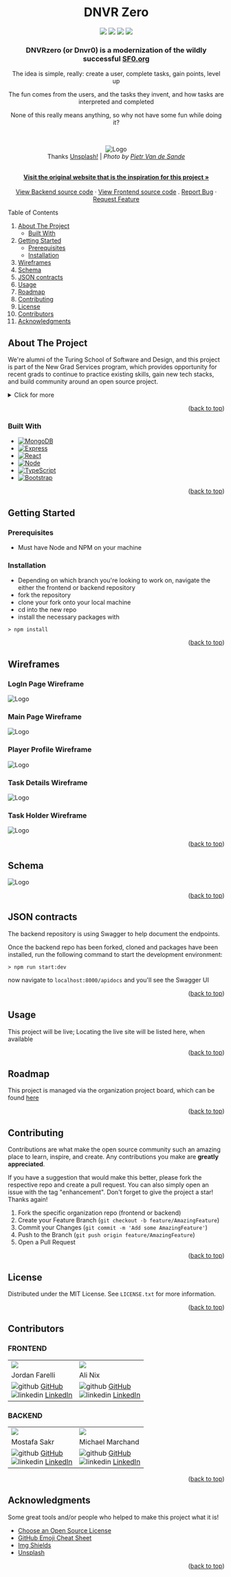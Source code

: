 <!-- Improved compatibility of back to top link: See: https://github.com/dnvr-zero/dnvr-zero/pull/73 -->

<a name="readme-top"></a>

<!--
*** Thanks for checking out the DNVRzero project! If you have a suggestion
*** that would make this better, please fork the repo and create a pull request
*** or simply open an issue with the tag "enhancement".
*** Don't forget to give the project a star!
*** Thanks again! Now go create something AMAZING! :D
-->

<!-- PROJECT SHIELDS -->
<!--
*** I'm using markdown "reference style" links for readability.
*** Reference links are enclosed in brackets [ ] instead of parentheses ( ).
*** See the bottom of this document for the declaration of the reference variables
*** for contributors-url, forks-url, etc. This is an optional, concise syntax you may use.
*** https://www.markdownguide.org/basic-syntax/#reference-style-links
-->

<!-- PROJECT LOGO -->
<br />
<div align="center">

  <h1 align="center">DNVR Zero</h1>
    <img src="https://img.shields.io/badge/MongoDB-4EA94B?style=for-the-badge&logo=mongodb&logoColor=white" />
    <img src="https://img.shields.io/badge/Express.js-000000?style=for-the-badge&logo=express&logoColor=white" />
    <img src="https://img.shields.io/badge/React-20232A?style=for-the-badge&logo=react&logoColor=61DAFB" />
    <img src="https://img.shields.io/badge/Node.js-339933?style=for-the-badge&logo=nodedotjs&logoColor=white" />
  <p align="center">
    <h3>DNVRzero (or Dnvr0) is a modernization of the wildly successful <strong><a href="http://sf0.org">SF0.org</a></strong></h3>
    <p>The idea is simple, really: create a user, complete tasks, gain points, level up</p>
    <p>The fun comes from the users, and the tasks they invent, and how tasks are interpreted and completed</p>
    <p> None of this really means anything, so why not have some fun while doing it?</p>
    <br />
    <figure>
  <img src="https://github.com/dnvr-zero/dnvr-zero-be/raw/main/public/dnvrzero.jpg" alt="Logo">
  <figcaption>
    <span class="caption"> Thanks <a href="https://unsplash.com/license">Unsplash!</a></span> |
    <i class=""> Photo by <a href="https://unsplash.com/@planner1963">Pietr Van de Sande</a> </i>
  </figcaption>
  </figure>
    <br />
    <a href="http://sf0.org/"><strong>Visit the original website that is the inspiration for this project »</strong></a>
    <br />
    <br />
    <a href="https://github.com/dnvr-zero/dnvr-zero-be">View Backend source code</a>
    ·
    <a href="https://github.com/dnvr-zero/dnvr-zero-fe">View Frontend source code</a>
    .
    <a href="https://github.com/dnvr-zero/dnvr-zero-be/issues">Report Bug</a>
    ·
    <a href="https://github.com/dnvr-zero/dnvr-zero-be/issues">Request Feature</a>
  </p>
</div>

<!-- TABLE OF CONTENTS -->

  <summary>Table of Contents</summary>
  <ol>
    <li>
      <a href="#about-the-project">About The Project</a>
      <ul>
        <li><a href="#built-with">Built With</a></li>
      </ul>
    </li>
    <li>
      <a href="#getting-started">Getting Started</a>
      <ul>
        <li><a href="#prerequisites">Prerequisites</a></li>
        <li><a href="#installation">Installation</a></li>
      </ul>
    </li>
    <li><a href="#wireframes">Wireframes</a></li>
    <li><a href="#schema">Schema</a></li>
    <li><a href="#json-contracts">JSON contracts</a></li>
    <li><a href="#usage">Usage</a></li>
    <li><a href="#roadmap">Roadmap</a></li>
    <li><a href="#contributing">Contributing</a></li>
    <li><a href="#license">License</a></li>
    <li><a href="#contributors">Contributors</a></li>
    <li><a href="#acknowledgments">Acknowledgments</a></li>
  </ol>


<!-- ABOUT THE PROJECT -->

## About The Project

We're alumni of the Turing School of Software and Design, and this project is part of the New Grad Services program, which provides opportunity for recent grads to continue to practice existing skills, gain new tech stacks, and build community around an open source project.

<details>
<summary>Click for more</summary>
<p>We're (re)creating (or re-vitalizing) a site that encourages non-consumer leisure activities, creativity and exploring the habitat in which you find yourself. Create a "player", find a task to complete, and then sign up for that task. Submit proof once you're done and gain sweet, sweet fake internet points to level up.</p>

<p>If you'd rather invent tasks for people to complete, do that too! Date ideas? Solo dates? Artist's date? Looking for a cure for your boredom? Want to meet people and explore your city? Want to do something fun with a loved one? Want to break the monotony of the same ol' routine? What are you waiting for?</p>

<p>Collaborate with your friends! Collaborate with strangers! Or just complete these on your own.
</p>
</details>

<p align="right">(<a href="#readme-top">back to top</a>)</p>

### Built With

-   [![MongoDB][MongoDB]][mongo-url]
-   [![Express][Express]][express-url]
-   [![React][react]][react-url]
-   [![Node][Node]][node-url]
-   [![TypeScript][TypeScript]][typescript-url]
-   [![Bootstrap][Bootstrap]][bootstrap-url]

<p align="right">(<a href="#readme-top">back to top</a>)</p>

<!-- GETTING STARTED -->

## Getting Started

### Prerequisites

- Must have Node and NPM on your machine

### Installation

- Depending on which branch you're looking to work on, navigate the either the frontend or backend repository
- fork the repository
- clone your fork onto your local machine
- cd into the new repo
- install the necessary packages with

```
> npm install
```

<p align="right">(<a href="#readme-top">back to top</a>)</p>

<!-- Wireframes -->

## Wireframes

### LogIn Page Wireframe
<img src="https://github.com/dnvr-zero/dnvr-zero-be/raw/main/public/loginPageWireFrame.png" alt="Logo">

### Main Page Wireframe
<img src="https://github.com/dnvr-zero/dnvr-zero-be/raw/main/public/mainPageWireFrame.png" alt="Logo">

### Player Profile Wireframe
<img src="https://github.com/dnvr-zero/dnvr-zero-be/raw/main/public/playerProfileWireFrame.png" alt="Logo">

### Task Details Wireframe
<img src="https://github.com/dnvr-zero/dnvr-zero-be/raw/main/public/taskDetailsWireFrame.png" alt="Logo">

### Task Holder Wireframe
<img src="https://github.com/dnvr-zero/dnvr-zero-be/raw/main/public/taskHolderWireFrame.png" alt="Logo">

<p align="right">(<a href="#readme-top">back to top</a>)</p>

<!-- Schema -->

## Schema

<img src="https://github.com/dnvr-zero/dnvr-zero-be/raw/main/public/dnvr-zero-schema.jpeg" alt="Logo">


<p align="right">(<a href="#readme-top">back to top</a>)</p>

<!-- JSON contracts -->
## JSON contracts

The backend repository is using Swagger to help document the endpoints.

Once the backend repo has been forked, cloned and packages have been installed, run the following command to start the development environment:

```
> npm run start:dev
```

now navigate to `localhost:8000/apidocs` and you'll see the Swagger UI


<p align="right">(<a href="#readme-top">back to top</a>)</p>

<!-- USAGE EXAMPLES -->
## Usage

  This project will be live; Locating the live site will be listed here, when available

<p align="right">(<a href="#readme-top">back to top</a>)</p>

<!-- ROADMAP -->

## Roadmap

   This project is managed via the organization project board, which can be found [here](https://github.com/orgs/dnvr-zero/projects/2)


<p align="right">(<a href="#readme-top">back to top</a>)</p>

<!-- CONTRIBUTING -->

## Contributing

Contributions are what make the open source community such an amazing place to learn, inspire, and create. Any contributions you make are **greatly appreciated**.

If you have a suggestion that would make this better, please fork the respective repo and create a pull request. You can also simply open an issue with the tag "enhancement".
Don't forget to give the project a star! Thanks again!

1. Fork the specific organization repo (frontend or backend)
2. Create your Feature Branch (`git checkout -b feature/AmazingFeature`)
3. Commit your Changes (`git commit -m 'Add some AmazingFeature'`)
4. Push to the Branch (`git push origin feature/AmazingFeature`)
5. Open a Pull Request

<p align="right">(<a href="#readme-top">back to top</a>)</p>

<!-- LICENSE -->

## License

Distributed under the MIT License. See `LICENSE.txt` for more information.

<p align="right">(<a href="#readme-top">back to top</a>)</p>

<!-- Contributors -->

## Contributors

### FRONTEND
<table>
  <tr>
    <td><img src="https://avatars.githubusercontent.com/u/97558758?s=150&v=4"></td>
    <td><img src="https://avatars.githubusercontent.com/u/28677929?s=150&v=4"></td>
  </tr>
  <tr>
    <td>Jordan Farelli</td>
    <td>Ali Nix</td>
  </tr>
  <tr>
    <td>
      <img src="https://github.com/dnvr-zero/dnvr-zero-be/raw/main/public/github-logo.png" alt="github"> <a href="https://github.com/jfarelli">GitHub</a><br>
      <img src="https://github.com/dnvr-zero/dnvr-zero-be/raw/main/public/linkedin-logo.png" alt="linkedin"> <a href="https://www.linkedin.com/in/jordan-farelli/">LinkedIn</a>
    </td>
    <td>
      <img src="https://github.com/dnvr-zero/dnvr-zero-be/raw/main/public/github-logo.png" alt="github"> <a href="https://github.com/alinix1">GitHub</a><br>
      <img src="https://github.com/dnvr-zero/dnvr-zero-be/raw/main/public/linkedin-logo.png" alt="linkedin"> <a href="https://www.linkedin.com/in/ali-nix-38b9b9126/">LinkedIn</a>
    </td>
  </tr>
</table>

### BACKEND
<table>
  <tr>
    <td><img src="https://avatars.githubusercontent.com/u/110377741?s=150&v=4"></td>
    <td><img src="https://avatars.githubusercontent.com/u/35391349?s=150&v=4"></td>
  </tr>
  <tr>
    <td>Mostafa Sakr</td>
    <td>Michael Marchand</td>
  </tr>
  <tr>
    <td>
      <img src="https://github.com/dnvr-zero/dnvr-zero-be/raw/main/public/github-logo.png" alt="github"> <a href="https://github.com/msakr21">GitHub</a><br>
      <img src="https://github.com/dnvr-zero/dnvr-zero-be/raw/main/public/linkedin-logo.png" alt="linkedin"> <a href="https://www.linkedin.com/in/mostafasakr16/">LinkedIn</a>
    </td>
    <td>
      <img src="https://github.com/dnvr-zero/dnvr-zero-be/raw/main/public/github-logo.png" alt="github"> <a href="https://github.com/marchandMD">GitHub</a><br>
      <img src="https://github.com/dnvr-zero/dnvr-zero-be/raw/main/public/linkedin-logo.png" alt="linkedin"> <a href="https://www.linkedin.com/in/mmarchand1/">LinkedIn</a>
    </td>
  </tr>
</table>

<p align="right">(<a href="#readme-top">back to top</a>)</p>

<!-- ACKNOWLEDGMENTS -->

## Acknowledgments

Some great tools and/or people who helped to make this project what it is!

-   [Choose an Open Source License](https://choosealicense.com)
-   [GitHub Emoji Cheat Sheet](https://www.webpagefx.com/tools/emoji-cheat-sheet)
-   [Img Shields](https://shields.io)
-   [Unsplash](https://unsplash.com/)


<p align="right">(<a href="#readme-top">back to top</a>)</p>

<!-- MARKDOWN LINKS & IMAGES -->
<!-- https://www.markdownguide.org/basic-syntax/#reference-style-links -->

[contributors-shield]: https://img.shields.io/github/contributors/dnvr-zero/dnvr-zero-be.svg?style=for-the-badge
[contributors-url]: https://github.com/dnvr-zero/dnvr-zero-be/graphs/contributors
[forks-shield]: https://img.shields.io/github/forks/dnvr-zero/dnvr-zero.svg?style=for-the-badge
[forks-url]: https://github.com/dnvr-zero/dnvr-zero-be/network/members
[stars-shield]: https://img.shields.io/github/stars/dnvr-zero/dnvr-zero-be.svg?style=for-the-badge
[stars-url]: https://github.com/dnvr-zero/dnvr-zero-be/stargazers
[issues-shield]: https://img.shields.io/github/issues/dnvr-zero/dnvr-zero-be.svg?style=for-the-badge
[issues-url]: https://github.com/dnvr-zero/dnvr-zero-be/issues
[license-shield]: https://img.shields.io/github/license/dnvr-zero/dnvr-zero-be.svg?style=for-the-badge
[license-url]: https://github.com/dnvr-zero/dnvr-zero-be/blob/master/LICENSE.txt
[linkedin-shield]: https://img.shields.io/badge/-LinkedIn-black.svg?style=for-the-badge&logo=linkedin&colorB=555
[linkedin-url]: https://linkedin.com/in/mmarchand1/
[product-screenshot]: images/screenshot.png
[Bootstrap]: https://img.shields.io/badge/Bootstrap-v5.3.0-success
[bootstrap-url]: https://getbootstrap.com
[ruby.com]: https://img.shields.io/badge/ruby-v2.7.4-red
[ruby-url]: https://ruby-doc.org/core-2.7.2/
[rspec.com]: https://img.shields.io/badge/rspec-v3.12-success
[rspec-url]: https://rspec.info/documentation/
[MongoDB]: https://img.shields.io/badge/mongoDB-v5.6-success
[mongo-url]: https://www.mongodb.com/
[Express]: https://img.shields.io/badge/Express-v4.18-success
[express-url]: https://expressjs.com/
[React]: https://img.shields.io/badge/React-v18.2-success
[react-url]: https://react.dev/
[Node]: https://img.shields.io/badge/Node-v19.7.0-success
[node-url]: https://nodejs.dev/en/
[TypeScript]: https://img.shields.io/badge/TypeScript-v4.9.5-success
[typescript-url]: https://react.dev/
